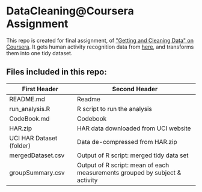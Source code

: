 # DataCleaning@Coursera Assignment

This repo is created for final assignment, of ["Getting and Cleaning Data" on Coursera](https://www.coursera.org/learn/data-cleaning/peer/FIZtT/getting-and-cleaning-data-course-project). It gets human activity recognition data from [here](http://archive.ics.uci.edu/ml/datasets/Human+Activity+Recognition+Using+Smartphones), and transforms them into one tidy dataset.

 
## Files included in this repo:


First Header   | Second Header
-------------  | -------------
README.md      | Readme
run_analysis.R | R script to run the analysis
CodeBook.md    | Codebook
HAR.zip		  | HAR data downloaded from UCI website
UCI HAR Dataset (folder) | Data de-compressed from HAR.zip
mergedDataset.csv| Output of R script: merged tidy data set
groupSummary.csv | Output of R script: mean of each measurements grouped by subject & activity